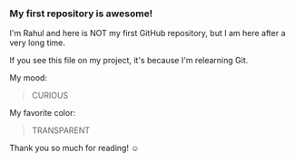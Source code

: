 ### My first repository is awesome!

I'm Rahul and here is NOT my first GitHub repository, but I am here after a very long time.

If you see this file on my project, it's because I'm relearning Git.

My mood:

> CURIOUS

My favorite color:

> TRANSPARENT

Thank you so much for reading! ☺

